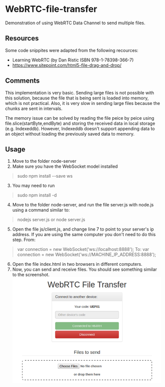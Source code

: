 # WebRTC-file-transfer
Demonstration of using WebRTC Data Channel to send multiple files.

## Resources
Some code snippites were adapted from the following recources:
- Learning WebRTC (by Dan Ristic ISBN 978-1-78398-366-7)
- https://www.sitepoint.com/html5-file-drag-and-drop/

## Comments
This implementation is very basic. Sending large files is not possible with this solution, because the file that is being sent is loaded into memory, which is not practical. Also, it is very slow in sending large files because the chunks are sent in intervals.

The memory issue can be solved by reading the file peice by peice using file.slice(startByte,endByte) and storing the received data in local storage (e.g. Indexeddb). However, Indexeddb doesn't support appending data to an object without loading the previously saved data to memory.

## Usage

1. Move to the folder node-server
2. Make sure you have the WebSocket model installed
>  sudo npm install --save ws
3. You may need to run
> sudo npm install -d
4. Move to the folder node-server, and run the file server.js with node.js using a command similar to:
> nodejs server.js
or
> node server.js

5. Open the file js/client.js, and change line 7 to point to your server's ip address. If you are using the same computer you don't need to do this step.
From:
> var connection = new WebSocket('ws://localhost:8888');
To:
> var connection = new WebSocket('ws://MACHINE_IP_ADDRESS:8888');

6. Open the file index.html in two browsers in different computers.
7. Now, you can send and receive files. You should see something similar to the screenshot.
![Alt text](webrtc_file_transfer_screenshot.png?raw=true "Interface")
